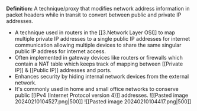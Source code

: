 **Definition:**
 A technique/proxy that modifies network address information in packet headers while in transit to convert between public and private IP addresses.

- A technique used in routers in the [[3.Network Layer OSI]] to map multiple private IP addresses to a single public IP addresses for internet communication allowing multiple devices to share the same singular public IP address for internet access. 
- Often implemented in gateway devices like routers or firewalls which contain a NAT table which keeps track of mapping between [[Private IP]] & [[Public IP]] addresses and ports.
- Enhances security by hiding internal network devices from the external network.
- It's commonly used in home and small office networks to conserve public [[IPv4 (Internet Protocol version 4)]] addresses.
![[Pasted image 20240210104527.png|500]]
![[Pasted image 20240210104417.png|500]]